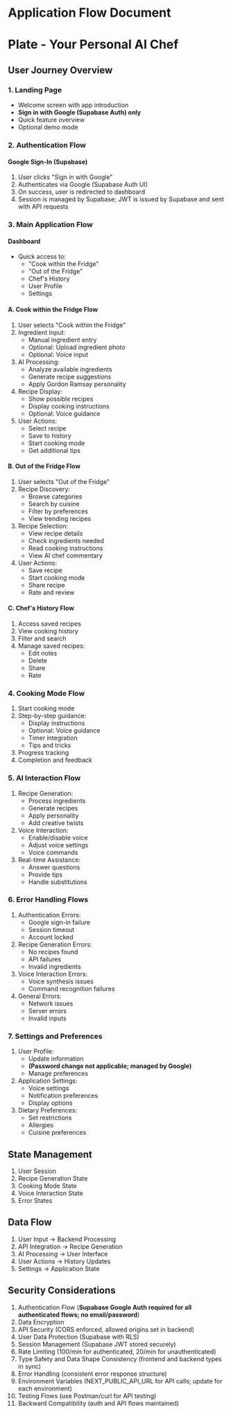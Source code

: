 # Application Flow Document
# Plate - Your Personal AI Chef

## User Journey Overview

### 1. Landing Page
- Welcome screen with app introduction
- **Sign in with Google (Supabase Auth) only**
- Quick feature overview
- Optional demo mode

### 2. Authentication Flow
#### Google Sign-In (Supabase)
1. User clicks "Sign in with Google"
2. Authenticates via Google (Supabase Auth UI)
3. On success, user is redirected to dashboard
4. Session is managed by Supabase; JWT is issued by Supabase and sent with API requests

### 3. Main Application Flow

#### Dashboard
- Quick access to:
  - "Cook within the Fridge"
  - "Out of the Fridge"
  - Chef's History
  - User Profile
  - Settings

#### A. Cook within the Fridge Flow
1. User selects "Cook within the Fridge"
2. Ingredient Input:
   - Manual ingredient entry
   - Optional: Upload ingredient photo
   - Optional: Voice input
3. AI Processing:
   - Analyze available ingredients
   - Generate recipe suggestions
   - Apply Gordon Ramsay personality
4. Recipe Display:
   - Show possible recipes
   - Display cooking instructions
   - Optional: Voice guidance
5. User Actions:
   - Select recipe
   - Save to history
   - Start cooking mode
   - Get additional tips

#### B. Out of the Fridge Flow
1. User selects "Out of the Fridge"
2. Recipe Discovery:
   - Browse categories
   - Search by cuisine
   - Filter by preferences
   - View trending recipes
3. Recipe Selection:
   - View recipe details
   - Check ingredients needed
   - Read cooking instructions
   - View AI chef commentary
4. User Actions:
   - Save recipe
   - Start cooking mode
   - Share recipe
   - Rate and review

#### C. Chef's History Flow
1. Access saved recipes
2. View cooking history
3. Filter and search
4. Manage saved recipes:
   - Edit notes
   - Delete
   - Share
   - Rate

### 4. Cooking Mode Flow
1. Start cooking mode
2. Step-by-step guidance:
   - Display instructions
   - Optional: Voice guidance
   - Timer integration
   - Tips and tricks
3. Progress tracking
4. Completion and feedback

### 5. AI Interaction Flow
1. Recipe Generation:
   - Process ingredients
   - Generate recipes
   - Apply personality
   - Add creative twists
2. Voice Interaction:
   - Enable/disable voice
   - Adjust voice settings
   - Voice commands
3. Real-time Assistance:
   - Answer questions
   - Provide tips
   - Handle substitutions

### 6. Error Handling Flows
1. Authentication Errors:
   - Google sign-in failure
   - Session timeout
   - Account locked
2. Recipe Generation Errors:
   - No recipes found
   - API failures
   - Invalid ingredients
3. Voice Interaction Errors:
   - Voice synthesis issues
   - Command recognition failures
4. General Errors:
   - Network issues
   - Server errors
   - Invalid inputs

### 7. Settings and Preferences
1. User Profile:
   - Update information
   - **(Password change not applicable; managed by Google)**
   - Manage preferences
2. Application Settings:
   - Voice settings
   - Notification preferences
   - Display options
3. Dietary Preferences:
   - Set restrictions
   - Allergies
   - Cuisine preferences

## State Management
1. User Session
2. Recipe Generation State
3. Cooking Mode State
4. Voice Interaction State
5. Error States

## Data Flow
1. User Input → Backend Processing
2. API Integration → Recipe Generation
3. AI Processing → User Interface
4. User Actions → History Updates
5. Settings → Application State

## Security Considerations
1. Authentication Flow (**Supabase Google Auth required for all authenticated flows; no email/password**)
2. Data Encryption
3. API Security (CORS enforced, allowed origins set in backend)
4. User Data Protection (Supabase with RLS)
5. Session Management (Supabase JWT stored securely)
6. Rate Limiting (100/min for authenticated, 20/min for unauthenticated)
7. Type Safety and Data Shape Consistency (frontend and backend types in sync)
8. Error Handling (consistent error response structure)
9. Environment Variables (NEXT_PUBLIC_API_URL for API calls; update for each environment)
10. Testing Flows (use Postman/curl for API testing)
11. Backward Compatibility (auth and API flows maintained) 